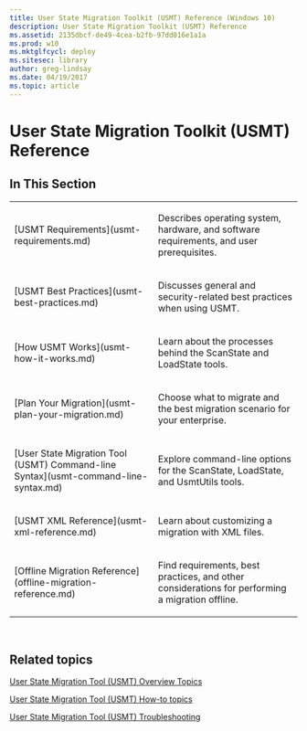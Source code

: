 ```yaml
---
title: User State Migration Toolkit (USMT) Reference (Windows 10)
description: User State Migration Toolkit (USMT) Reference
ms.assetid: 2135dbcf-de49-4cea-b2fb-97dd016e1a1a
ms.prod: w10
ms.mktglfcycl: deploy
ms.sitesec: library
author: greg-lindsay
ms.date: 04/19/2017
ms.topic: article
---
```


# User State Migration Toolkit (USMT) Reference


## In This Section


<table>
<colgroup>
<col width="50%" />
<col width="50%" />
</colgroup>
<tbody>
<tr class="odd">
<td align="left"><p>[USMT Requirements](usmt-requirements.md)</p></td>
<td align="left"><p>Describes operating system, hardware, and software requirements, and user prerequisites.</p></td>
</tr>
<tr class="even">
<td align="left"><p>[USMT Best Practices](usmt-best-practices.md)</p></td>
<td align="left"><p>Discusses general and security-related best practices when using USMT.</p></td>
</tr>
<tr class="odd">
<td align="left"><p>[How USMT Works](usmt-how-it-works.md)</p></td>
<td align="left"><p>Learn about the processes behind the ScanState and LoadState tools.</p></td>
</tr>
<tr class="even">
<td align="left"><p>[Plan Your Migration](usmt-plan-your-migration.md)</p></td>
<td align="left"><p>Choose what to migrate and the best migration scenario for your enterprise.</p></td>
</tr>
<tr class="odd">
<td align="left"><p>[User State Migration Tool (USMT) Command-line Syntax](usmt-command-line-syntax.md)</p></td>
<td align="left"><p>Explore command-line options for the ScanState, LoadState, and UsmtUtils tools.</p></td>
</tr>
<tr class="even">
<td align="left"><p>[USMT XML Reference](usmt-xml-reference.md)</p></td>
<td align="left"><p>Learn about customizing a migration with XML files.</p></td>
</tr>
<tr class="odd">
<td align="left"><p>[Offline Migration Reference](offline-migration-reference.md)</p></td>
<td align="left"><p>Find requirements, best practices, and other considerations for performing a migration offline.</p></td>
</tr>
</tbody>
</table>

 

## Related topics


[User State Migration Tool (USMT) Overview Topics](usmt-topics.md)

[User State Migration Tool (USMT) How-to topics](usmt-how-to.md)

[User State Migration Tool (USMT) Troubleshooting](usmt-troubleshooting.md)

 

 





